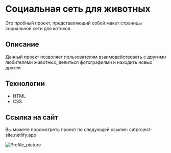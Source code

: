# Социальная сеть для животных

Это пробный проект, представляющий собой макет страницы социальной сети для котиков.

## Описание

Данный проект позволяет пользователям взаимодействовать с другими любителями животных, делиться фотографиями и находить новых друзей.

## Технологии

- HTML
- CSS

## Ссылка на сайт
Вы можете просмотреть проект по следующей ссылке: catproject-site.netlify.app


![Profile_picture](https://github.com/user-attachments/assets/e83e7b8e-339b-422a-bfa8-5ee514a392cd)
